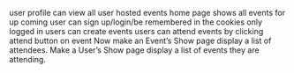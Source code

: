 user profile can view all user hosted events
home page shows all events for up coming
user can sign up/login/be remembered in the cookies
only logged in users can create events
users can attend events by clicking attend button on event
Now make an Event’s Show page display a list of attendees.
Make a User’s Show page display a list of events they are attending.